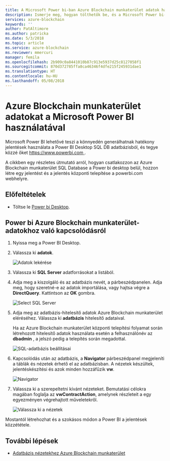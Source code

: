 ```yaml
---
title: A Microsoft Power bi-ban Azure Blockchain munkaterület adatok használata
description: Ismerje meg, hogyan tölthetők be, és a Microsoft Power bi-ban Azure Blockchain munkaterület SQL DB adatok megtekintése.
services: azure-blockchain
keywords: ''
author: PatAltimore
ms.author: patricka
ms.date: 5/3/2018
ms.topic: article
ms.service: azure-blockchain
ms.reviewer: mmercuri
manager: femila
ms.openlocfilehash: 2b909c0a8441010b87c913e5937d25c8127058f1
ms.sourcegitcommit: 870d372785ffa8ca46346f4dfe215f245931dae1
ms.translationtype: HT
ms.contentlocale: hu-HU
ms.lasthandoff: 05/08/2018
---
```

# <a name="using-azure-blockchain-workbench-data-with-microsoft-power-bi"></a>Azure Blockchain munkaterület adatokat a Microsoft Power BI használatával

Microsoft Power BI lehetővé teszi a könnyedén generálhatnak hatékony jelentések használata a Power BI Desktop SQL DB adatbázisból, és tegye közzé őket [ https://www.powerbi.com ](http://www.powerbi.com).

A cikkben egy részletes útmutató arról, hogyan csatlakozzon az Azure Blockchain munkaterület SQL Database a Power bi desktop belül, hozzon létre egy jelentést és a jelentés központi telepítése a powerbi.com webhelyre.

## <a name="prerequisites"></a>Előfeltételek

* Töltse le [Power bi Desktop](https://aka.ms/pbidesktopstore).

## <a name="connecting-powerbi-to-data-in-azure-blockchain-workbench"></a>Power bi Azure Blockchain munkaterület-adatokhoz való kapcsolódásról

1.  Nyissa meg a Power BI Desktop.
2.  Válassza ki **adatok**.

    ![Adatok lekérése](media/blockchain-workbench-data-powerbi/get-data.png)
3.  Válassza ki **SQL Server** adatforrásokat a listából.

4.  Adja meg a kiszolgáló és az adatbázis nevét, a párbeszédpanelen. Adja meg, hogy szeretné-e az adatok importálása, vagy hajtsa végre a **DirectQuery**. Kattintson az **OK** gombra.

    ![Select SQL Server](media/blockchain-workbench-data-powerbi/select-sql.png)

5.  Adja meg az adatbázis-hitelesítő adatok Azure Blockchain munkaterület eléréséhez. Válassza ki **adatbázis** hitelesítő adataival.

    Ha az Azure Blockchain munkaterület központi telepítési folyamat során létrehozott hitelesítő adatok használata esetén a felhasználónév az **dbadmin** , a jelszó pedig a telepítés során megadottal.

    ![SQL-adatbázis beállításai](media/blockchain-workbench-data-powerbi/db-settings.png)

6.  Kapcsolódás után az adatbázis, a **Navigator** párbeszédpanel megjeleníti a táblák és nézetek érhető el az adatbázisban. A nézetek készültek, jelentéskészítési és azok minden hozzáfűzik **vw**.

    ![Navigator](media/blockchain-workbench-data-powerbi/navigator.png)

7.  Válassza ki a szerepeltetni kívánt nézeteket. Bemutatási célokra magában foglalja az **vwContractAction**, amelynek részleteit a egy egyezményen végrehajtott műveletekről.

    ![Válassza ki a nézetek](media/blockchain-workbench-data-powerbi/select-views.png)

Mostantól létrehozhat és a szokásos módon a Power BI a jelentések közzététele.

## <a name="next-steps"></a>További lépések

* [Adatbázis nézetekhez Azure Blockchain munkaterület](blockchain-workbench-database-views.md)